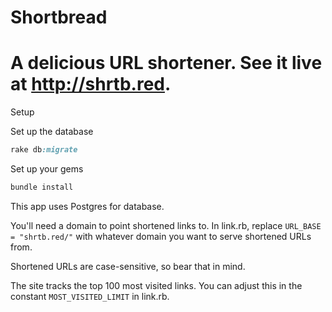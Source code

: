 
Shortbread
====

A delicious URL shortener. See it live at http://shrtb.red.
=

Setup

Set up the database

``` ruby
rake db:migrate
```

Set up your gems

``` ruby
bundle install
```

This app uses Postgres for database.

You'll need a domain to point shortened links to. In link.rb, replace `URL_BASE = "shrtb.red/"` with whatever domain you want to serve shortened URLs from.

Shortened URLs are case-sensitive, so bear that in mind.

The site tracks the top 100 most visited links. You can adjust this in the constant `MOST_VISITED_LIMIT` in link.rb.

